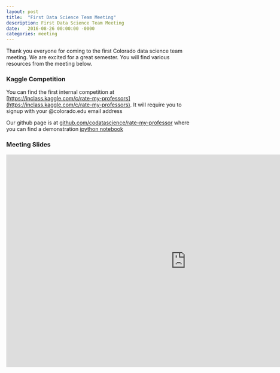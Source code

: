 ```yaml
---
layout: post
title:  "First Data Science Team Meeting"
description: First Data Science Team Meeting
date:   2016-08-26 00:00:00 -0000
categories: meeting
---
```

Thank you everyone for coming to the first Colorado data science team meeting. We are excited for a great semester. You will find
various resources from the meeting below.

### Kaggle Competition

You can find the first internal competition at [https://inclass.kaggle.com/c/rate-my-professors](https://inclass.kaggle.com/c/rate-my-professors).
It will require you to signup with your @colorado.edu email address

Our github page is at [github.com/codatascience/rate-my-professor](https://github.com/CoDataScience/rate-my-professor) where you can find a demonstration
[ipython notebook](/notebooks/rate-my-professor/baselinel)

### Meeting Slides

<iframe src="https://docs.google.com/presentation/d/1kA1vpQDw__WZyJLWaLnZf-jv2WKIFtGwiQCjWRkffmI/embed?start=false&loop=false&delayms=3000" frameborder="0" width="960" height="569" allowfullscreen="true" mozallowfullscreen="true" webkitallowfullscreen="true"></iframe>



